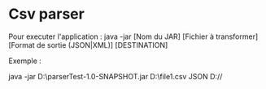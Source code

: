 # Csv parser

Pour executer l'application : 
java -jar [Nom du JAR] [Fichier à transformer] [Format de sortie (JSON|XML)] [DESTINATION]

Exemple : 

java -jar D:\parserTest-1.0-SNAPSHOT.jar D:\file1.csv JSON D://